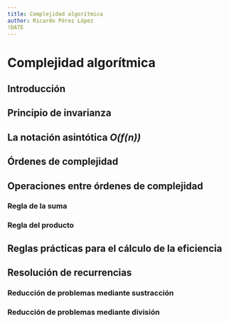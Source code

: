```yaml
---
title: Complejidad algorítmica
author: Ricardo Pérez López
!DATE
---
```


# Complejidad algorítmica

## Introducción

## Principio de invarianza

## La notación asintótica *O(f(n))*

## Órdenes de complejidad

## Operaciones entre órdenes de complejidad

### Regla de la suma

### Regla del producto

## Reglas prácticas para el cálculo de la eficiencia

## Resolución de recurrencias

### Reducción de problemas mediante sustracción

### Reducción de problemas mediante división

